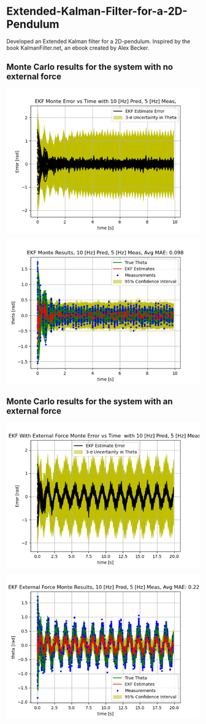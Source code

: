 # Extended-Kalman-Filter-for-a-2D-Pendulum

Developed an Extended Kalman filter for a 2D-pendulum. Inspired by the book KalmanFilter.net, an ebook created by Alex Becker.

## Monte Carlo results for the system with no external force

<p align="center">
  <img src="pendulum_sim/ekf_monte_error_10_hz.png?raw=true" alt="Sublime's custom image"/>
</p>

<p align="center">
  <img src="pendulum_sim/ekf_monte_results_10_hz.png?raw=true" alt="Sublime's custom image"/>
</p>

## Monte Carlo results for the system with an external force

<p align="center">
  <img src="pendulum_sim/ekf_external_force_monte_error_10_hz.png?raw=true" alt="Sublime's custom image"/>
</p>

<p align="center">
  <img src="pendulum_sim/ekf_external_force_monte_results_10_hz.png?raw=true" alt="Sublime's custom image"/>
</p>
